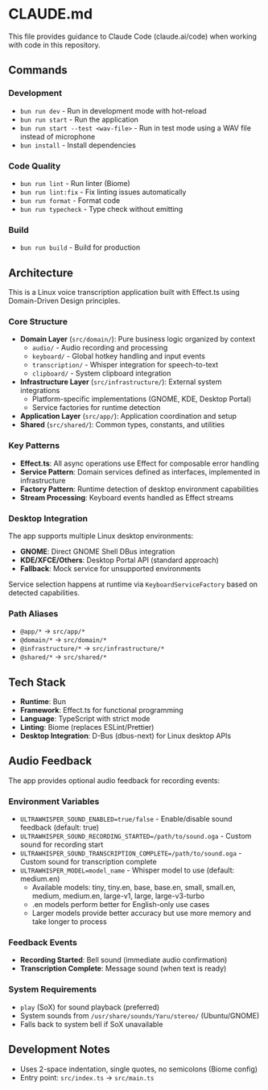 # CLAUDE.md

This file provides guidance to Claude Code (claude.ai/code) when working with code in this repository.

## Commands

### Development
- `bun run dev` - Run in development mode with hot-reload
- `bun run start` - Run the application
- `bun run start --test <wav-file>` - Run in test mode using a WAV file instead of microphone
- `bun install` - Install dependencies

### Code Quality
- `bun run lint` - Run linter (Biome)
- `bun run lint:fix` - Fix linting issues automatically
- `bun run format` - Format code
- `bun run typecheck` - Type check without emitting

### Build
- `bun run build` - Build for production

## Architecture

This is a Linux voice transcription application built with Effect.ts using Domain-Driven Design principles.

### Core Structure
- **Domain Layer** (`src/domain/`): Pure business logic organized by context
  - `audio/` - Audio recording and processing
  - `keyboard/` - Global hotkey handling and input events
  - `transcription/` - Whisper integration for speech-to-text
  - `clipboard/` - System clipboard integration
- **Infrastructure Layer** (`src/infrastructure/`): External system integrations
  - Platform-specific implementations (GNOME, KDE, Desktop Portal)
  - Service factories for runtime detection
- **Application Layer** (`src/app/`): Application coordination and setup
- **Shared** (`src/shared/`): Common types, constants, and utilities

### Key Patterns
- **Effect.ts**: All async operations use Effect for composable error handling
- **Service Pattern**: Domain services defined as interfaces, implemented in infrastructure
- **Factory Pattern**: Runtime detection of desktop environment capabilities
- **Stream Processing**: Keyboard events handled as Effect streams

### Desktop Integration
The app supports multiple Linux desktop environments:
- **GNOME**: Direct GNOME Shell DBus integration
- **KDE/XFCE/Others**: Desktop Portal API (standard approach)
- **Fallback**: Mock service for unsupported environments

Service selection happens at runtime via `KeyboardServiceFactory` based on detected capabilities.

### Path Aliases
- `@app/*` → `src/app/*`
- `@domain/*` → `src/domain/*`
- `@infrastructure/*` → `src/infrastructure/*`
- `@shared/*` → `src/shared/*`

## Tech Stack
- **Runtime**: Bun
- **Framework**: Effect.ts for functional programming
- **Language**: TypeScript with strict mode
- **Linting**: Biome (replaces ESLint/Prettier)
- **Desktop Integration**: D-Bus (dbus-next) for Linux desktop APIs

## Audio Feedback
The app provides optional audio feedback for recording events:

### Environment Variables
- `ULTRAWHISPER_SOUND_ENABLED=true/false` - Enable/disable sound feedback (default: true)
- `ULTRAWHISPER_SOUND_RECORDING_STARTED=/path/to/sound.oga` - Custom sound for recording start
- `ULTRAWHISPER_SOUND_TRANSCRIPTION_COMPLETE=/path/to/sound.oga` - Custom sound for transcription complete
- `ULTRAWHISPER_MODEL=model_name` - Whisper model to use (default: medium.en)
  - Available models: tiny, tiny.en, base, base.en, small, small.en, medium, medium.en, large-v1, large, large-v3-turbo
  - .en models perform better for English-only use cases
  - Larger models provide better accuracy but use more memory and take longer to process

### Feedback Events
- **Recording Started**: Bell sound (immediate audio confirmation)
- **Transcription Complete**: Message sound (when text is ready)

### System Requirements
- `play` (SoX) for sound playback (preferred)
- System sounds from `/usr/share/sounds/Yaru/stereo/` (Ubuntu/GNOME)
- Falls back to system bell if SoX unavailable

## Development Notes
- Uses 2-space indentation, single quotes, no semicolons (Biome config)
- Entry point: `src/index.ts` → `src/main.ts`
